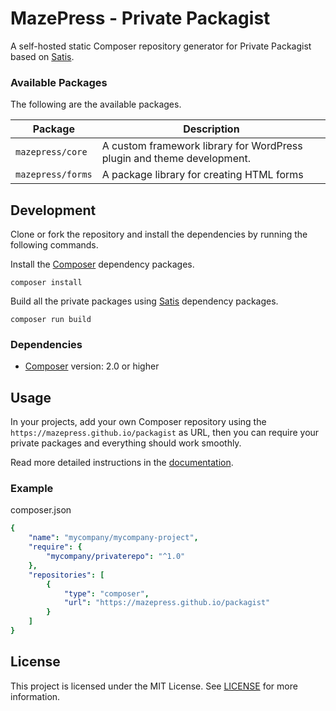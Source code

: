 # MazePress - Private Packagist
A self-hosted static Composer repository generator for Private Packagist based on [Satis](https://github.com/composer/satis).

### Available Packages
The following are the available packages.

| Package | Description |
| --- | --- |
| `mazepress/core` | A custom framework library for WordPress plugin and theme development. |
| `mazepress/forms` | A package library for creating HTML forms |

## Development
Clone or fork the repository and install the dependencies by running the following commands.

Install the [Composer](https://getcomposer.org/) dependency packages.
```Shell
composer install
```

Build all the private packages using [Satis](https://nodejs.org) dependency packages.
```Shell
composer run build
```
### Dependencies
- [Composer](https://getcomposer.org/) version: 2.0 or higher

## Usage
In your projects, add your own Composer repository using the `https://mazepress.github.io/packagist` as URL, then you can require your private packages and everything should work smoothly.

Read more detailed instructions in the [documentation](https://getcomposer.org/doc/articles/handling-private-packages.md).

### Example
composer.json
```YAML
{
    "name": "mycompany/mycompany-project",
    "require": {
        "mycompany/privaterepo": "^1.0"
    },
    "repositories": [
        {
            "type": "composer",
            "url": "https://mazepress.github.io/packagist"
        }
    ]
}
```

## License
This project is licensed under the MIT License. See [LICENSE](LICENSE.md) for more information.
